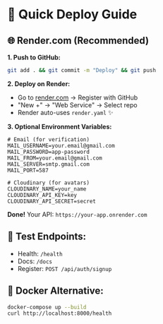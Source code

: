 # 🚀 Quick Deploy Guide

## 🌐 Render.com (Recommended)

**1. Push to GitHub:**
```bash
git add . && git commit -m "Deploy" && git push
```

**2. Deploy on Render:**
- Go to [render.com](https://render.com) → Register with GitHub
- "New +" → "Web Service" → Select repo
- Render auto-uses `render.yaml` ✨

**3. Optional Environment Variables:**
```
# Email (for verification)
MAIL_USERNAME=your.email@gmail.com
MAIL_PASSWORD=app-password
MAIL_FROM=your.email@gmail.com
MAIL_SERVER=smtp.gmail.com
MAIL_PORT=587

# Cloudinary (for avatars)
CLOUDINARY_NAME=your_name
CLOUDINARY_API_KEY=key
CLOUDINARY_API_SECRET=secret
```

**Done!** Your API: `https://your-app.onrender.com`

## 🧪 Test Endpoints:
- Health: `/health`
- Docs: `/docs`
- Register: `POST /api/auth/signup`

## 🐳 Docker Alternative:
```bash
docker-compose up --build
curl http://localhost:8000/health
```